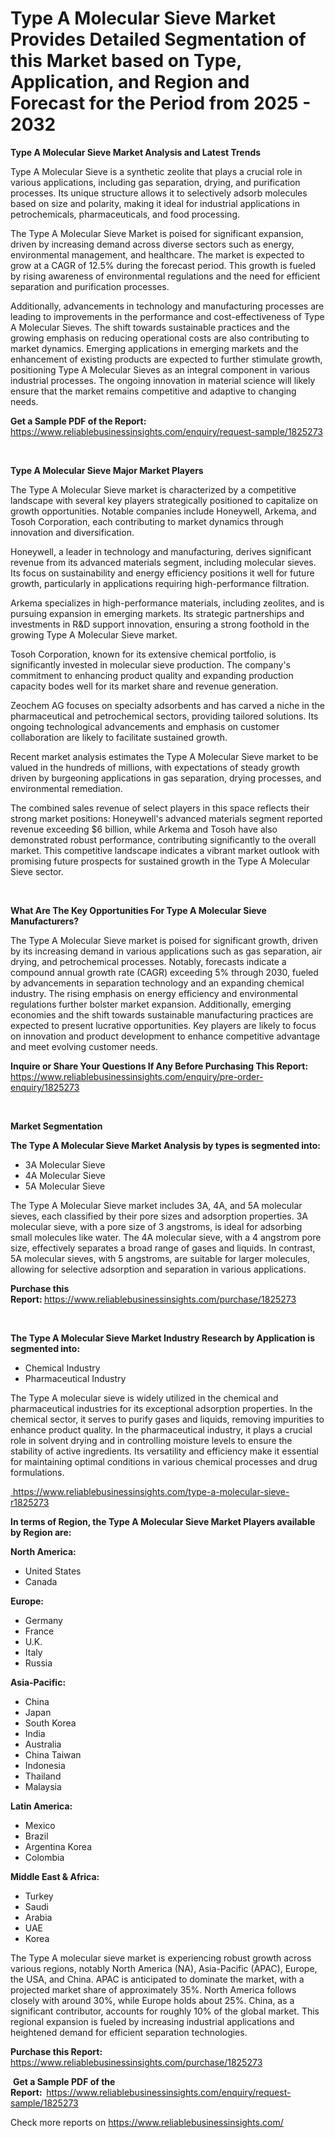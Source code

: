 <p><h1>Type A Molecular Sieve Market Provides Detailed Segmentation of this Market based on Type, Application, and Region and Forecast for the Period from 2025 - 2032</h1></p><p><strong>Type A Molecular Sieve Market Analysis and Latest Trends</strong></p>
<p><p>Type A Molecular Sieve is a synthetic zeolite that plays a crucial role in various applications, including gas separation, drying, and purification processes. Its unique structure allows it to selectively adsorb molecules based on size and polarity, making it ideal for industrial applications in petrochemicals, pharmaceuticals, and food processing.</p><p>The Type A Molecular Sieve Market is poised for significant expansion, driven by increasing demand across diverse sectors such as energy, environmental management, and healthcare. The market is expected to grow at a CAGR of 12.5% during the forecast period. This growth is fueled by rising awareness of environmental regulations and the need for efficient separation and purification processes.</p><p>Additionally, advancements in technology and manufacturing processes are leading to improvements in the performance and cost-effectiveness of Type A Molecular Sieves. The shift towards sustainable practices and the growing emphasis on reducing operational costs are also contributing to market dynamics. Emerging applications in emerging markets and the enhancement of existing products are expected to further stimulate growth, positioning Type A Molecular Sieves as an integral component in various industrial processes. The ongoing innovation in material science will likely ensure that the market remains competitive and adaptive to changing needs.</p></p>
<p><strong>Get a Sample PDF of the Report:&nbsp;</strong> <a href="https://www.reliablebusinessinsights.com/enquiry/request-sample/1825273?utm_campaign=2234&utm_medium=2&utm_source=Github&utm_content=ia&utm_term=03022025&utm_id=type-a-molecular-sieve">https://www.reliablebusinessinsights.com/enquiry/request-sample/1825273</a></p>
<p>&nbsp;</p>
<p><strong>Type A Molecular Sieve Major Market Players</strong></p>
<p><p>The Type A Molecular Sieve market is characterized by a competitive landscape with several key players strategically positioned to capitalize on growth opportunities. Notable companies include Honeywell, Arkema, and Tosoh Corporation, each contributing to market dynamics through innovation and diversification.</p><p>Honeywell, a leader in technology and manufacturing, derives significant revenue from its advanced materials segment, including molecular sieves. Its focus on sustainability and energy efficiency positions it well for future growth, particularly in applications requiring high-performance filtration.</p><p>Arkema specializes in high-performance materials, including zeolites, and is pursuing expansion in emerging markets. Its strategic partnerships and investments in R&D support innovation, ensuring a strong foothold in the growing Type A Molecular Sieve market.</p><p>Tosoh Corporation, known for its extensive chemical portfolio, is significantly invested in molecular sieve production. The company's commitment to enhancing product quality and expanding production capacity bodes well for its market share and revenue generation. </p><p>Zeochem AG focuses on specialty adsorbents and has carved a niche in the pharmaceutical and petrochemical sectors, providing tailored solutions. Its ongoing technological advancements and emphasis on customer collaboration are likely to facilitate sustained growth.</p><p>Recent market analysis estimates the Type A Molecular Sieve market to be valued in the hundreds of millions, with expectations of steady growth driven by burgeoning applications in gas separation, drying processes, and environmental remediation.</p><p>The combined sales revenue of select players in this space reflects their strong market positions: Honeywell's advanced materials segment reported revenue exceeding $6 billion, while Arkema and Tosoh have also demonstrated robust performance, contributing significantly to the overall market. This competitive landscape indicates a vibrant market outlook with promising future prospects for sustained growth in the Type A Molecular Sieve sector.</p></p>
<p>&nbsp;</p>
<p><strong>What Are The Key Opportunities For Type A Molecular Sieve Manufacturers?</strong></p>
<p><p>The Type A Molecular Sieve market is poised for significant growth, driven by its increasing demand in various applications such as gas separation, air drying, and petrochemical processes. Notably, forecasts indicate a compound annual growth rate (CAGR) exceeding 5% through 2030, fueled by advancements in separation technology and an expanding chemical industry. The rising emphasis on energy efficiency and environmental regulations further bolster market expansion. Additionally, emerging economies and the shift towards sustainable manufacturing practices are expected to present lucrative opportunities. Key players are likely to focus on innovation and product development to enhance competitive advantage and meet evolving customer needs.</p></p>
<p><strong>Inquire or Share Your Questions If Any Before Purchasing This Report:</strong> <a href="https://www.reliablebusinessinsights.com/enquiry/pre-order-enquiry/1825273?utm_campaign=2234&utm_medium=2&utm_source=Github&utm_content=ia&utm_term=03022025&utm_id=type-a-molecular-sieve">https://www.reliablebusinessinsights.com/enquiry/pre-order-enquiry/1825273</a></p>
<p>&nbsp;</p>
<p><strong>Market Segmentation</strong></p>
<p><strong>The Type A Molecular Sieve Market Analysis by types is segmented into:</strong></p>
<p><ul><li>3A Molecular Sieve</li><li>4A Molecular Sieve</li><li>5A Molecular Sieve</li></ul></p>
<p><p>The Type A Molecular Sieve market includes 3A, 4A, and 5A molecular sieves, each classified by their pore sizes and adsorption properties. 3A molecular sieve, with a pore size of 3 angstroms, is ideal for adsorbing small molecules like water. The 4A molecular sieve, with a 4 angstrom pore size, effectively separates a broad range of gases and liquids. In contrast, 5A molecular sieves, with 5 angstroms, are suitable for larger molecules, allowing for selective adsorption and separation in various applications.</p></p>
<p><strong>Purchase this Report:&nbsp;</strong><a href="https://www.reliablebusinessinsights.com/purchase/1825273?utm_campaign=2234&utm_medium=2&utm_source=Github&utm_content=ia&utm_term=03022025&utm_id=type-a-molecular-sieve">https://www.reliablebusinessinsights.com/purchase/1825273</a></p>
<p>&nbsp;</p>
<p><strong>The Type A Molecular Sieve Market Industry Research by Application is segmented into:</strong></p>
<p><ul><li>Chemical Industry</li><li>Pharmaceutical Industry</li></ul></p>
<p><p>The Type A molecular sieve is widely utilized in the chemical and pharmaceutical industries for its exceptional adsorption properties. In the chemical sector, it serves to purify gases and liquids, removing impurities to enhance product quality. In the pharmaceutical industry, it plays a crucial role in solvent drying and in controlling moisture levels to ensure the stability of active ingredients. Its versatility and efficiency make it essential for maintaining optimal conditions in various chemical processes and drug formulations.</p></p>
<p><a href="https://www.reliablebusinessinsights.com/type-a-molecular-sieve-r1825273?utm_campaign=2234&utm_medium=2&utm_source=Github&utm_content=ia&utm_term=03022025&utm_id=type-a-molecular-sieve">&nbsp;https://www.reliablebusinessinsights.com/type-a-molecular-sieve-r1825273</a></p>
<p><strong>In terms of Region, the Type A Molecular Sieve Market Players available by Region are:</strong></p>
<p>
    <p> <strong> North America: </strong>
        <ul>
            <li>United States</li>
            <li>Canada</li>
        </ul>
        </p> 
    <p> <strong> Europe: </strong>
        <ul>
            <li>Germany</li>
            <li>France</li>
            <li>U.K.</li>
            <li>Italy</li>
            <li>Russia</li>
        </ul>
        </p> 
    <p> <strong> Asia-Pacific: </strong>
        <ul>
            <li>China</li>
            <li>Japan</li>
            <li>South Korea</li>
            <li>India</li>
            <li>Australia</li>
            <li>China Taiwan</li>
            <li>Indonesia</li>
            <li>Thailand</li>
            <li>Malaysia</li>
        </ul>
        </p> 
    <p> <strong> Latin America: </strong>
        <ul>
            <li>Mexico</li>
            <li>Brazil</li>
            <li>Argentina Korea</li>
            <li>Colombia</li>
        </ul>
        </p> 
    <p> <strong> Middle East & Africa: </strong>
        <ul>
            <li>Turkey</li>
            <li>Saudi</li>
            <li>Arabia</li>
            <li>UAE</li>
            <li>Korea</li>
        </ul>
    </p>
    </p>
<p><p>The Type A molecular sieve market is experiencing robust growth across various regions, notably North America (NA), Asia-Pacific (APAC), Europe, the USA, and China. APAC is anticipated to dominate the market, with a projected market share of approximately 35%. North America follows closely with around 30%, while Europe holds about 25%. China, as a significant contributor, accounts for roughly 10% of the global market. This regional expansion is fueled by increasing industrial applications and heightened demand for efficient separation technologies.</p></p>
<p><strong>Purchase this Report: </strong><a href="https://www.reliablebusinessinsights.com/purchase/1825273?utm_campaign=2234&utm_medium=2&utm_source=Github&utm_content=ia&utm_term=03022025&utm_id=type-a-molecular-sieve">https://www.reliablebusinessinsights.com/purchase/1825273</a></p>
<p>&nbsp;<strong>Get a Sample PDF of the Report:&nbsp;&nbsp;</strong><a href="https://www.reliablebusinessinsights.com/enquiry/request-sample/1825273?utm_campaign=2234&utm_medium=2&utm_source=Github&utm_content=ia&utm_term=03022025&utm_id=type-a-molecular-sieve">https://www.reliablebusinessinsights.com/enquiry/request-sample/1825273</a></p>
<p><strong></strong></p>
<p>Check more reports on <a href="https://www.reliablebusinessinsights.com/?utm_campaign=2234&utm_medium=2&utm_source=Github&utm_content=ia&utm_term=03022025&utm_id=type-a-molecular-sieve">https://www.reliablebusinessinsights.com/</a></p>